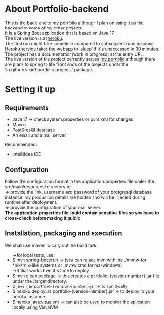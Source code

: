# About Portfolio-backend
This is the back-end to my portfolio although I plan on using it as the backend to some of my other projects. <br>
It is a Spring Boot application that is based on Java 17 <br>
The live version is at <a href="https://pbvictor.herokuapp.com/">heroku</a>.<br>
The first run might take sometime compared to subsequent runs because <a href="https://www.heroku.com/">Heroku service</a> takes the webapp to 'sleep' if it's unaccessed in 30 minutes.<br>
The project has a documentation(work in progress) at the entry URL.<br>
The live version of the project currently serves <a href="https://victormwangi.netlify.app/">my portfolio</a> although there are plans to spring to life front ends of the projects under the 'io.github.vikie1.portfolio.projects' package.

# Setting it up
## Requirements
<ul>
<li>Java 17 -> check system.properties or pom.xml for changes</li>
<li>Maven</li>
<li>PostGresQl database</li>
<li>An email and a mail server</li>
</ul>

Recommended:
<ul>
<li>IntellijIdea IDE</li>
</ul>

## Configuration
Follow the configuration format in the application.properties file under the src/main/resources/ directory to:<br>
=> provide the link, username and password of your postgresql database instance, my production details are hidden and will be injected during runtime after deployment.<br>
=> provide the configuration of your mail server. <br>
<strong>The application.properties file could contain sensitive files so you have to cross-check before making it public</strong>

## Installation, packaging and execution
We shall use maven to cary out the build task.
<ul>
->for local tests, use:
<li>$ mvn spring-boot:run -> (you can relace mvn with the ./mvnw-for *nix/*nix-like systems or .mvnw.cmd for ms-windows)</li>
->if that works then it's time to deploy
<li>$ mvn clean package -> this creates a portfolio-{version-number}.jar file under the /target directory. </li>
<li>$ java -jar portfolio-{version-number}.jar -> to run locally </li>
<li>$ heroku deploy:jar portfolio-{version-number}.jar -> to deploy to your heroku instance.</li>
<li>$ heroku java:visualvm -> can also be used to monitor the aplication locally using VisualVM
</ul>
